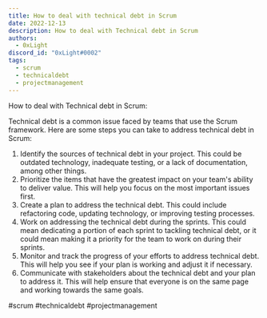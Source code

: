 ```yaml
---
title: How to deal with technical debt in Scrum
date: 2022-12-13
description: How to deal with Technical debt in Scrum
authors:
  - 0xLight
discord_id: "0xLight#0002"
tags:
  - scrum
  - technicaldebt
  - projectmanagement
---
```


How to deal with Technical debt in Scrum:

Technical debt is a common issue faced by teams that use the Scrum framework. Here are some steps you can take to address technical debt in Scrum:

1. Identify the sources of technical debt in your project. This could be outdated technology, inadequate testing, or a lack of documentation, among other things.
2. Prioritize the items that have the greatest impact on your team's ability to deliver value. This will help you focus on the most important issues first.
3. Create a plan to address the technical debt. This could include refactoring code, updating technology, or improving testing processes.
4. Work on addressing the technical debt during the sprints. This could mean dedicating a portion of each sprint to tackling technical debt, or it could mean making it a priority for the team to work on during their sprints.
5. Monitor and track the progress of your efforts to address technical debt. This will help you see if your plan is working and adjust it if necessary.
6. Communicate with stakeholders about the technical debt and your plan to address it. This will help ensure that everyone is on the same page and working towards the same goals.

#scrum #technicaldebt #projectmanagement

